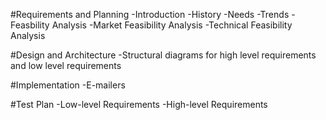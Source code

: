 #Requirements and Planning
  -Introduction
    -History
    -Needs
    -Trends
  -Feasbility Analysis
    -Market Feasibility Analysis
    -Technical Feasibility Analysis

#Design and Architecture
  -Structural diagrams for high level requirements and low level requirements

#Implementation
  -E-mailers

#Test Plan
  -Low-level Requirements
  -High-level Requirements

